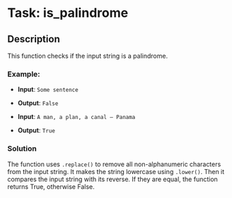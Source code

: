 # Task: is_palindrome

## Description
This function checks if the input string is a palindrome.

### Example:
- **Input**: `Some sentence`
- **Output**:  `False`


- **Input**: `A man, a plan, a canal – Panama`
- **Output**: `True`

### Solution
The function uses `.replace()` to remove all non-alphanumeric characters from the input string.
It makes the string lowercase using `.lower()`.
Then it compares the input string with its reverse.
If they are equal, the function returns True, otherwise False.
